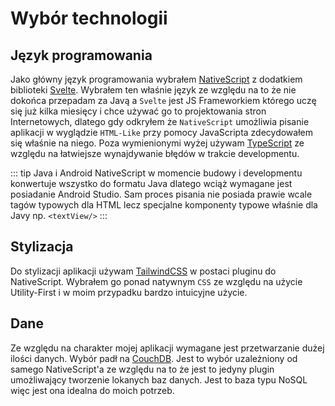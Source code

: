 # Wybór technologii

## Język programowania

Jako główny język programowania wybrałem [NativeScript](https://nativescript.org/) z dodatkiem biblioteki [Svelte](https://svelte.dev/). Wybrałem ten właśnie język ze względu na to że nie dokońca przepadam za Javą a `Svelte` jest JS Frameworkiem którego uczę się już kilka miesięcy i chce używać go to projektowania stron Internetowych, dlatego gdy odkryłem że `NativeScript` umożliwia pisanie aplikacji w wyglądzie `HTML-Like` przy pomocy JavaScripta zdecydowałem się właśnie na niego. Poza wymienionymi wyżej używam [TypeScript](https://www.typescriptlang.org/) ze względu na łatwiejsze wynajdywanie błędów w trakcie developmentu.

::: tip Java i Android
NativeScript w momencie budowy i developmentu konwertuje wszystko do formatu Java dlatego wciąż wymagane jest posiadanie Android Studio. Sam proces pisania nie posiada prawie wcale tagów typowych dla HTML lecz specjalne komponenty typowe właśnie dla Javy np. `<textView/>`
:::

## Stylizacja

Do stylizacji aplikacji używam [TailwindCSS](https://tailwindcss.com/) w postaci pluginu do NativeScript. Wybrałem go ponad natywnym `CSS` ze względu na użycie Utility-First i w moim przypadku bardzo intuicyjne użycie.

## Dane

Ze względu na charakter mojej aplikacji wymagane jest przetwarzanie dużej ilości danych. Wybór padł na [CouchDB](https://couchdb.apache.org/). Jest to wybór uzależniony od samego NativeScript'a ze względu na to że jest to jedyny plugin umożliwający tworzenie lokanych baz danych. Jest to baza typu NoSQL więc jest ona idealna do moich potrzeb.
